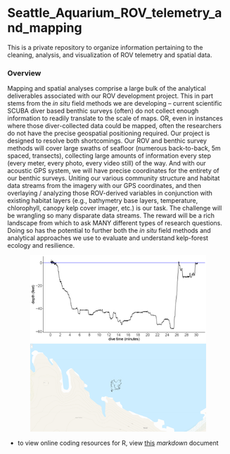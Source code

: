 # Seattle_Aquarium_ROV_telemetry_and_mapping
This is a private repository to organize information pertaining to the cleaning, analysis, and visualization of ROV telemetry and spatial data. 

### Overview

Mapping and spatial analyses comprise a large bulk of the analytical deliverables associated with our ROV development project. This in part stems from the *in situ* field methods we are developing – current scientific SCUBA diver based benthic surveys (often) do not collect enough information to readily translate to the scale of maps. OR, even in instances where those diver-collected data could be mapped, often the researchers do not have the precise geospatial positioning required. Our project is designed to resolve both shortcomings. Our ROV and benthic survey methods will cover large swaths of seafloor (numerous back-to-back, 5m spaced, transects), collecting large amounts of information every step (every meter, every photo, every video still) of the way. And with our acoustic GPS system, we will have precise coordinates for the entirety of our benthic surveys. Uniting our various community structure and habitat data streams from the imagery with our GPS coordinates, and then overlaying / analyzing those ROV-derived variables in conjunction with existing habitat layers (e.g., bathymetry base layers, temperature, chlorophyll, canopy kelp cover imager, etc.) is our task. The challenge will be wrangling so many disparate data streams. The reward will be a rich landscape from which to ask MANY different types of research questions. Doing so has the potential to further both the *in situ* field methods and analytical approaches we use to evaluate and understand kelp-forest ecology and resilience. 

<p align="center">
  <img src="figures/2022_08_01_Mushroom-Rock_depthlog1024_1.png" width="400" />
  <img src="figures/MapZoomed.png" width="400" />
</p>

* to view online coding resources for R, view [this](https://github.com/zhrandell/Seattle_Aquarium_ROV_telemetry_and_mapping/blob/main/documents/coding_resources.md) *markdown* document

